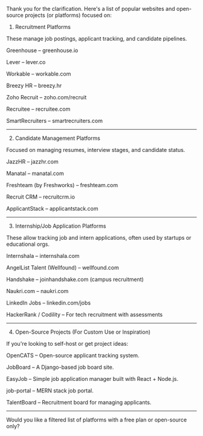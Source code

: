 Thank you for the clarification. Here's a list of popular websites and open-source projects (or platforms) focused on:

1. Recruitment Platforms

These manage job postings, applicant tracking, and candidate pipelines.

Greenhouse – greenhouse.io

Lever – lever.co

Workable – workable.com

Breezy HR – breezy.hr

Zoho Recruit – zoho.com/recruit

Recruitee – recruitee.com

SmartRecruiters – smartrecruiters.com



---

2. Candidate Management Platforms

Focused on managing resumes, interview stages, and candidate status.

JazzHR – jazzhr.com

Manatal – manatal.com

Freshteam (by Freshworks) – freshteam.com

Recruit CRM – recruitcrm.io

ApplicantStack – applicantstack.com



---

3. Internship/Job Application Platforms

These allow tracking job and intern applications, often used by startups or educational orgs.

Internshala – internshala.com

AngelList Talent (Wellfound) – wellfound.com

Handshake – joinhandshake.com (campus recruitment)

Naukri.com – naukri.com

LinkedIn Jobs – linkedin.com/jobs

HackerRank / Codility – For tech recruitment with assessments



---

4. Open-Source Projects (For Custom Use or Inspiration)

If you're looking to self-host or get project ideas:

OpenCATS – Open-source applicant tracking system.

JobBoard – A Django-based job board site.

EasyJob – Simple job application manager built with React + Node.js.

job-portal – MERN stack job portal.

TalentBoard – Recruitment board for managing applicants.



---

Would you like a filtered list of platforms with a free plan or open-source only?

